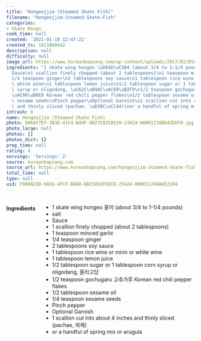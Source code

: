 ```yaml
---
title: "Hongeojjim (Steamed Skate Fish)"
filename: "Hongeojjim-Steamed-Skate-Fish"
categories:
- Skate Wings
cook_time: null
created: '2021-01-19 12:47:22'
created_ts: 1611060442
description: null
difficulty: null
image_url: https://www.koreanbapsang.com/wp-content/uploads/2017/02/DSC_1847-e1486346972772-640x428.jpg
ingredients: "1 skate wing hongeo \uD64D\uC5B4 (about 3/4 to 1-1/4 pounds)\nsalt\n\
  Sauce\n1 scallion finely chopped (about 2 tablespoons)\n1 teaspoon minced garlic\n\
  1/4 teaspoon ginger\n2 tablespoons soy sauce\n1 tablespoon rice wine or mirin or\
  \ white wine\n1 tablespoon lemon juice\n1/2 tablespoon sugar or 1 tablespoon corn\
  \ syrup or oligodang, \uC62C\uB9AC\uACE0\uB2F9\n1/2 teaspoon gochugaru \uACE0\uCD94\
  \uAC00\uB8E8 Korean red chili pepper flakes\n1/2 tablespoon sesame oil\n1/4 teaspoon\
  \ sesame seeds\nPinch pepper\nOptional Garnish\n1 scallion cut into about 4 inches\
  \ and thinly sliced (pachae, \uD30C\uCC44)\nor a handful of spring mix or arugula"
intrash: 0
name: Hongeojjim (Steamed Skate Fish)
photo: D06AF7D7-3B3D-41F4-B49F-8027C8258539-23424-0000117ABD42D6F0.jpg
photo_large: null
photos: []
photos_dict: {}
prep_time: null
rating: 4
servings: 'Servings: 2'
source: koreanbapsang.com
source_url: https://www.koreanbapsang.com/hongeojjim-steamed-skate-fish/
total_time: null
type: null
uid: F9B9AC8D-9A56-4FCF-B8AD-DBC5883FEECD-23424-0000117A9AA52104
---
```

<div class="large-8 medium-7 columns" id="writeup">	</div><!-- #writeup -->
</div><!-- #row-one -->
<div class="row" id="row-two">	<div class="medium-4 small-5 columns"><h4 id="ingredients">Ingredients</h4><div class="box box-ingredients content"><ul>
<li>1 skate wing hongeo 홍어 (about 3/4 to 1-1/4 pounds)</li>
<li>salt</li>
<li>Sauce</li>
<li>1 scallion finely chopped (about 2 tablespoons)</li>
<li>1 teaspoon minced garlic</li>
<li>1/4 teaspoon ginger</li>
<li>2 tablespoons soy sauce</li>
<li>1 tablespoon rice wine or mirin or white wine</li>
<li>1 tablespoon lemon juice</li>
<li>1/2 tablespoon sugar or 1 tablespoon corn syrup or oligodang, 올리고당</li>
<li>1/2 teaspoon gochugaru 고추가루 Korean red chili pepper flakes</li>
<li>1/2 tablespoon sesame oil</li>
<li>1/4 teaspoon sesame seeds</li>
<li>Pinch pepper</li>
<li>Optional Garnish</li>
<li>1 scallion cut into about 4 inches and thinly sliced (pachae, 파채)</li>
<li>or a handful of spring mix or arugula</li>
</ul>
</div>	</div>	<div class="medium-6 small-7 columns">	</div>